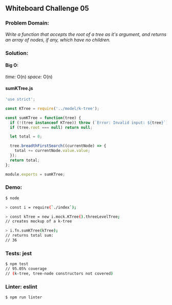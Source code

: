 ## Whiteboard Challenge 05

### Problem Domain:

*Write a function that accepts the root of a tree as it's argument, and returns an array of nodes, if any, which have no children.*

### Solution:

#### Big O:
*time:* O(n)
*space:* O(n)

#### sumKTree.js
```js
'use strict';

const KTree = require('../model/k-tree');

const sumKTree = function(tree) {
  if (!(tree instanceof KTree)) throw (`Error: Invalid input: ${tree}`);
  if (tree.root === null) return null;

  let total = 0;

  tree.breadthFirstSearch((currentNode) => {
    total += currentNode.value.value;
  });
  return total;
};

module.exports = sumKTree;
```

### Demo:

```sh
$ node

> const i = require(`./index`);

> const kTree = new i.mock.KTree().threeLevelTree;
// creates mockup of a k-tree

> i.fn.sumKTree(kTree);
// returns total sum:
// 36
```

### Tests: jest

```sh
$ npm test
// 95.05% coverage
// (k-tree, tree-node constructors not covered)
```

### Linter: eslint

```sh
$ npm run linter
```
